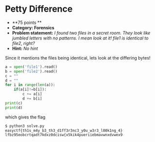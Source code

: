 Petty Difference
======
* **75 points **
* **Category: Forensics**
* **Problem statement:** _I found two files in a secret room. They look like jumbled letters with no patterns. I mean look at it! file1 is identical to file2, right?_
* **Hint:** _No hint_

Since it mentions the files being identical, lets look at the differing bytes!

``` python
a = open('file1').read()
b = open('file2').read()
c = ""
d = ""
for i in range(len(a)):
    if(a[i]!=b[i]):
        c += a[i]
        d += b[i]
print(c)
print(d)
```

which gives the flag
``` bash
$ python3 solve.py
easyctf{th1s_m4y_b3_th3_d1ff3r3nc3_y0u_w3r3_l00k1ng_4}
lfbz95eobcrtqadt7kdxz0dcisw{x5kik4pueriiebmavwnxdvwex9
```
